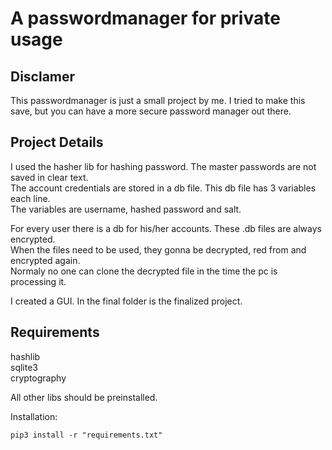 # A passwordmanager for private usage

## Disclamer
This passwordmanager is just a small project by me. I tried to make this save, but you can have a more secure password manager out there.   

## Project Details
I used the hasher lib for hashing password. The master passwords are not saved in clear text.   
The account credentials are stored in a db file. This db file has 3 variables each line.   
The variables are username, hashed password and salt.    
   
For every user there is a db for his/her accounts. These .db files are always encrypted.   
When the files need to be used, they gonna be decrypted, red from and encrypted again.   
Normaly no one can clone the decrypted file in the time the pc is processing it.   
   
I created a GUI. In the final folder is the finalized project.

## Requirements
hashlib   
sqlite3   
cryptography   
   
All other libs should be preinstalled.   

Installation:
```
pip3 install -r "requirements.txt"
```